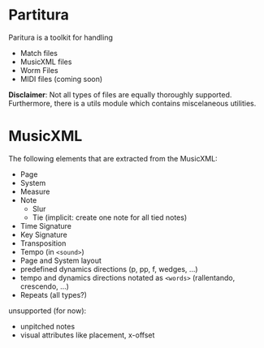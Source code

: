 # Partitura

Paritura is a toolkit for handling

* Match files
* MusicXML files
* Worm Files
* MIDI files (coming soon)

**Disclaimer**: Not all types of files are equally thoroughly supported. Furthermore, there is a utils module which contains miscelaneous utilities. 

MusicXML
========

The following elements that are extracted from the MusicXML:

* Page
* System
* Measure
* Note
  * Slur
  * Tie (implicit: create one note for all tied notes)
* Time Signature
* Key Signature
* Transposition
* Tempo (in `<sound>`)
* Page and System layout
* predefined dynamics directions (p, pp, f, wedges, ...)
* tempo and dynamics directions notated as `<words>` (rallentando, crescendo, ...)
* Repeats (all types?)

unsupported (for now):

* unpitched notes
* visual attributes like placement, x-offset
